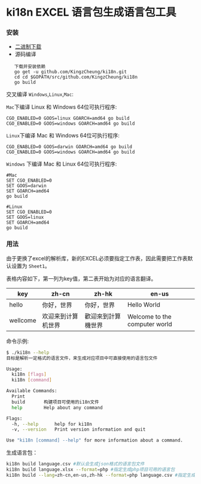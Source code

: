 # ki18n EXCEL 语言包生成语言包工具

### 安装
 - [二进制下载](https://github.com/KingzCheung/ki18n/releases)
 - 源码编译
 ```shell
    下载并安装依赖
    go get -u github.com/KingzCheung/ki18n.git
    cd cd $GOPATH/src/github.com/KingzCheung/ki18n
    go build
 ```

交叉编译 `Windows`,`Linux`,`Mac`:

`Mac`下编译 Linux 和 Windows 64位可执行程序:

```shell
CGO_ENABLED=0 GOOS=linux GOARCH=amd64 go build
CGO_ENABLED=0 GOOS=windows GOARCH=amd64 go build
```

`Linux`下编译 Mac 和 Windows 64位可执行程序:

```shell
CGO_ENABLED=0 GOOS=darwin GOARCH=amd64 go build
CGO_ENABLED=0 GOOS=windows GOARCH=amd64 go build
```

`Windows` 下编译 Mac 和 Linux 64位可执行程序:

```shell
#Mac
SET CGO_ENABLED=0
SET GOOS=darwin
SET GOARCH=amd64
go build

#Linux
SET CGO_ENABLED=0
SET GOOS=linux
SET GOARCH=amd64
go build
```

### 用法

由于更换了excel的解析库，新的EXCEL必须要指定工作表，因此需要把工作表默认设置为 `Sheet1`。

表格内容如下，第一列为key值，第二表开始为对应的语言翻译。

| key      | zh-cn              | zh-hk              | en-us                         |
| -------- | ------------------ | ------------------ | ----------------------------- |
| hello    | 你好，世界         | 你好，世界         | Hello World                   |
| wellcome | 欢迎来到计算机世界 | 歡迎來到計算機世界 | Welcome to the computer world |

命令示例:

```bash
$ ./ki18n --help
目标是解析一定格式的语言文件，来生成对应项目中可直接使用的语言包文件

Usage:
  ki18n [flags]
  ki18n [command]

Available Commands:
  Print       
  build       构建项目可使用的i18n文件
  help        Help about any command

Flags:
  -h, --help      help for ki18n
  -v, --version   Print version information and quit

Use "ki18n [command] --help" for more information about a command.

```

生成语言包：

```bash
ki18n build language.csv #默认会生成json格式的语言包文件
ki18n build language.xlsx --format=php #指定生成php项目可用的语言包
ki18n build --lang=zh-cn,en-us,zh-hk --format=php language.csv #指定生成语言包名称，与表格的列对应，如果不指定 --lang 参数，生成的文件名会取表头的值
```